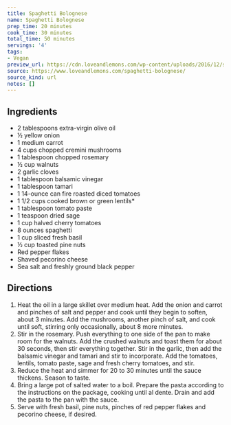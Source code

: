 ```yaml
---
title: Spaghetti Bolognese
name: Spaghetti Bolognese
prep_time: 20 minutes
cook_time: 30 minutes
total_time: 50 minutes
servings: '4'
tags:
- Vegan
preview_url: https://cdn.loveandlemons.com/wp-content/uploads/2016/12/spaghetti-bolognese-150x150.jpg
source: https://www.loveandlemons.com/spaghetti-bolognese/
source_kind: url
notes: []
---
```


## Ingredients
- 2 tablespoons extra-virgin olive oil
- ½  yellow onion
- 1  medium carrot
- 4 cups chopped cremini mushrooms
- 1 tablespoon chopped rosemary
- ½ cup walnuts
- 2  garlic cloves
- 1 tablespoon balsamic vinegar
- 1 tablespoon tamari
- 1  14-ounce can fire roasted diced tomatoes
- 1 1/2 cups cooked brown or green lentils*
- 1 tablespoon tomato paste
- 1 teaspoon dried sage
- 1 cup halved cherry tomatoes
- 8 ounces spaghetti
- 1 cup sliced fresh basil
- ½ cup toasted pine nuts
- Red pepper flakes
- Shaved pecorino cheese
- Sea salt and freshly ground black pepper


## Directions
1. Heat the oil in a large skillet over medium heat. Add the onion and carrot and pinches of salt and pepper and cook until they begin to soften, about 3 minutes. Add the mushrooms, another pinch of salt, and cook until soft, stirring only occasionally, about 8 more minutes.
2. Stir in the rosemary. Push everything to one side of the pan to make room for the walnuts. Add the crushed walnuts and toast them for about 30 seconds, then stir everything together. Stir in the garlic, then add the balsamic vinegar and tamari and stir to incorporate. Add the tomatoes, lentils, tomato paste, sage and fresh cherry tomatoes, and stir.
3. Reduce the heat and simmer for 20 to 30 minutes until the sauce thickens. Season to taste.
4. Bring a large pot of salted water to a boil. Prepare the pasta according to the instructions on the package, cooking until al dente. Drain and add the pasta to the pan with the sauce.
5. Serve with fresh basil, pine nuts, pinches of red pepper flakes and pecorino cheese, if desired.
